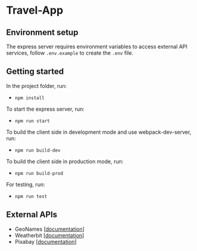 # Travel-App

## Environment setup

The express server requires environment variables to access external API services, follow `.env.example` to create the `.env` file.


## Getting started

In the project folder, run:
- `npm install`

To start the express server, run:
- `npm run start`

To build the client side in development mode and use webpack-dev-server, run:
- `npm run build-dev`

To build the client side in production mode, run:
- `npm run build-prod`

For testing, run:
- `npm run test`


## External APIs
- GeoNames [[documentation](https://www.geonames.org/export/web-services.html)]
- Weatherbit [[documentation](https://www.weatherbit.io/api)]
- Pixabay [[documentation](https://pixabay.com/api/docs/)]